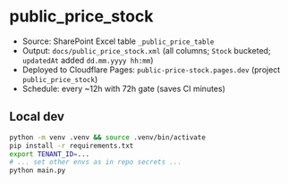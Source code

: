 # public_price_stock

- Source: SharePoint Excel table `_public_price_table`
- Output: `docs/public_price_stock.xml` (all columns; `Stock` bucketed; `updatedAt` added `dd.mm.yyyy hh:mm`)
- Deployed to Cloudflare Pages: `public-price-stock.pages.dev` (project `public_price_stock`)
- Schedule: every ~12h with 72h gate (saves CI minutes)

## Local dev
```bash
python -m venv .venv && source .venv/bin/activate
pip install -r requirements.txt
export TENANT_ID=...
# ... set other envs as in repo secrets ...
python main.py

